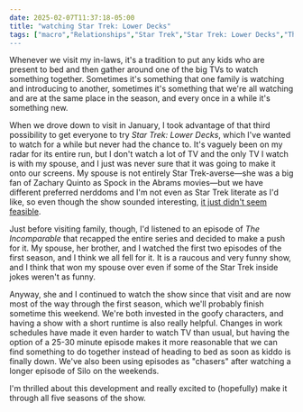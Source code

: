 ```yaml
---
date: 2025-02-07T11:37:18-05:00
title: "watching Star Trek: Lower Decks"
tags: ["macro","Relationships","Star Trek","Star Trek: Lower Decks","The Incomparable","Star Trek (2009 film)]
---
```

Whenever we visit my in-laws, it's a tradition to put any kids who are present to bed and then gather around one of the big TVs to watch something together. Sometimes it's something that one family is watching and introducing to another, sometimes it's something that we're all watching and are at the same place in the season, and every once in a while it's something new. 

When we drove down to visit in January, I took advantage of that third possibility to get everyone to try *Star Trek: Lower Decks*, which I've wanted to watch for a while but never had the chance to. It's vaguely been on my radar for its entire run, but I don't watch a lot of TV and the only TV I watch is with my spouse, and I just was never sure that it was going to make it onto our screens. My spouse is not entirely Star Trek-averse—she was a big fan of Zachary Quinto as Spock in the Abrams movies—but we have different preferred nerddoms and I'm not even as Star Trek literate as I'd like, so even though the show sounded interesting, [it just didn't seem feasible](https://spencergreenhalgh.com/myself/2024-12-20-adding-star/).

Just before visiting family, though, I'd listened to an episode of *The Incomparable* that recapped the entire series and decided to make a push for it. My spouse, her brother, and I watched the first two episodes of the first season, and I think we all fell for it. It is a raucous and very funny show, and I think that won my spouse over even if some of the Star Trek inside jokes weren't as funny.

Anyway, she and I continued to watch the show since that visit and are now most of the way through the first season, which we'll probably finish sometime this weekend. We're both invested in the goofy characters, and having a show with a short runtime is also really helpful. Changes in work schedules have made it even harder to watch TV than usual, but having the option of a 25-30 minute episode makes it more reasonable that we can find something to do together instead of heading to bed as soon as kiddo is finally down. We've also been using episodes as "chasers" after watching a longer episode of Silo on the weekends. 

I'm thrilled about this development and really excited to (hopefully) make it through all five seasons of the show.